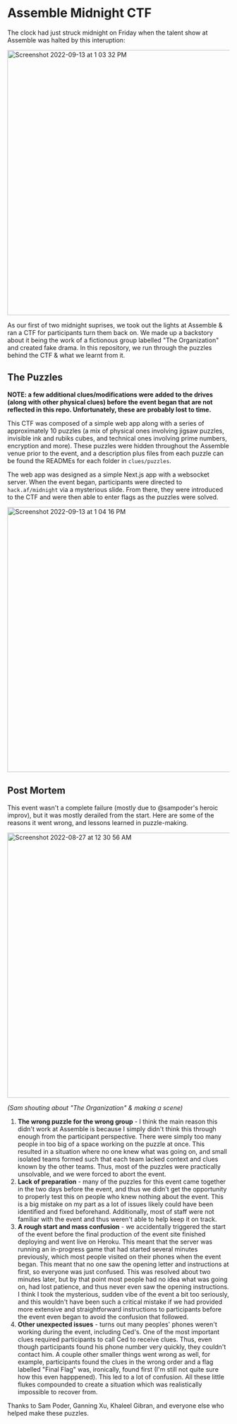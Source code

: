 # Assemble Midnight CTF

The clock had just struck midnight on Friday when the talent show at Assemble was halted by this interuption:

<img width="600" alt="Screenshot 2022-09-13 at 1 03 32 PM" src="https://user-images.githubusercontent.com/39828164/189813380-e51a86b8-ad7f-4b1c-b90a-b9169b05b371.png">

As our first of two midnight suprises, we took out the lights at Assemble & ran a CTF for participants turn them back on. We made up a backstory about it being the work of a fictionous group labelled "The Organization" and created fake drama. In this repository, we run through the puzzles behind the CTF & what we learnt from it.

## The Puzzles

**NOTE: a few additional clues/modifications were added to the drives (along with other physical clues) before the event began that are not reflected in this repo. Unfortunately, these are probably lost to time.**

This CTF was composed of a simple web app along with a series of approximately 10 puzzles (a mix of physical ones involving jigsaw puzzles, invisible ink and rubiks cubes, and technical ones involving prime numbers, encryption and more). These puzzles were hidden throughout the Assemble venue prior to the event, and a description plus files from each puzzle can be found the READMEs for each folder in `clues/puzzles`.

The web app was designed as a simple Next.js app with a websocket server. When the event began, participants were directed to `hack.af/midnight` via a mysterious slide. From there, they were introduced to the CTF and were then able to enter flags as the puzzles were solved.

<img width="600" alt="Screenshot 2022-09-13 at 1 04 16 PM" src="https://user-images.githubusercontent.com/39828164/189813481-112d6e84-ab1e-45b9-ae1e-afaf3b447813.png">

## Post Mortem

This event wasn't a complete failure (mostly due to @sampoder's heroic improv), but it was mostly derailed from the start. Here are some of the reasons it went wrong, and lessons learned in puzzle-making.

<img width="600" alt="Screenshot 2022-08-27 at 12 30 56 AM" src="https://user-images.githubusercontent.com/39828164/189813683-fbb699da-25c0-47ff-bae7-004f8623dcd3.png">

_(Sam shouting about "The Organization" & making a scene)_

1. **The wrong puzzle for the wrong group** - I think the main reason this didn't work at Assemble is because I simply didn't think this through enough from the participant perspective. There were simply too many people in too big of a space working on the puzzle at once. This resulted in a situation where no one knew what was going on, and small isolated teams formed such that each team lacked context and clues known by the other teams. Thus, most of the puzzles were practically unsolvable, and we were forced to abort the event.
2. **Lack of preparation** - many of the puzzles for this event came together in the two days before the event, and thus we didn't get the opportunity to properly test this on people who knew nothing about the event. This is a big mistake on my part as a lot of issues likely could have been identified and fixed beforehand. Additionally, most of staff were not familiar with the event and thus weren't able to help keep it on track.
3. **A rough start and mass confusion** - we accidentally triggered the start of the event before the final production of the event site finished deploying and went live on Heroku. This meant that the server was running an in-progress game that had started several minutes previously, which most people visited on their phones when the event began. This meant that no one saw the opening letter and instructions at first, so everyone was just confused. This was resolved about two minutes later, but by that point most people had no idea what was going on, had lost patience, and thus never even saw the opening instructions. I think I took the mysterious, sudden vibe of the event a bit too seriously, and this wouldn't have been such a critical mistake if we had provided more extensive and straightforward instructions to participants before the event even began to avoid the confusion that followed.
4. **Other unexpected issues** - turns out many peoples' phones weren't working during the event, including Ced's. One of the most important clues required participants to call Ced to receive clues. Thus, even though participants found his phone number very quickly, they couldn't contact him. A couple other smaller things went wrong as well, for example, participants found the clues in the wrong order and a flag labelled "Final Flag" was, ironically, found first (I'm still not quite sure how this even happpened). This led to a lot of confusion. All these little flukes compounded to create a situation which was realistically impossible to recover from.

Thanks to Sam Poder, Ganning Xu, Khaleel Gibran, and everyone else who helped make these puzzles.
